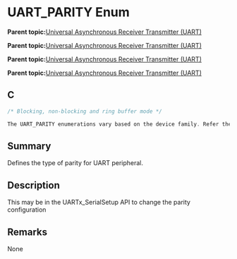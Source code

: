 # UART\_PARITY Enum

**Parent topic:**[Universal Asynchronous Receiver Transmitter \(UART\)](GUID-3C0B743B-4792-4E9A-AD13-6E911B56B2D0.md)

**Parent topic:**[Universal Asynchronous Receiver Transmitter \(UART\)](GUID-E963A84D-73EE-4E3C-A248-B4FA24F54183.md)

**Parent topic:**[Universal Asynchronous Receiver Transmitter \(UART\)](GUID-12BEB185-3D34-4589-A74C-34A758C5DAB7.md)

**Parent topic:**[Universal Asynchronous Receiver Transmitter \(UART\)](GUID-AA31911E-0C81-4A7D-A72F-20D9976E9E6E.md)

## C

```c
/* Blocking, non-blocking and ring buffer mode */

The UART_PARITY enumerations vary based on the device family. Refer the generated header file for the actual UART_PARITY enumerator constants.

```

## Summary

Defines the type of parity for UART peripheral.

## Description

This may be in the UARTx\_SerialSetup API to change the parity configuration

## Remarks

None

